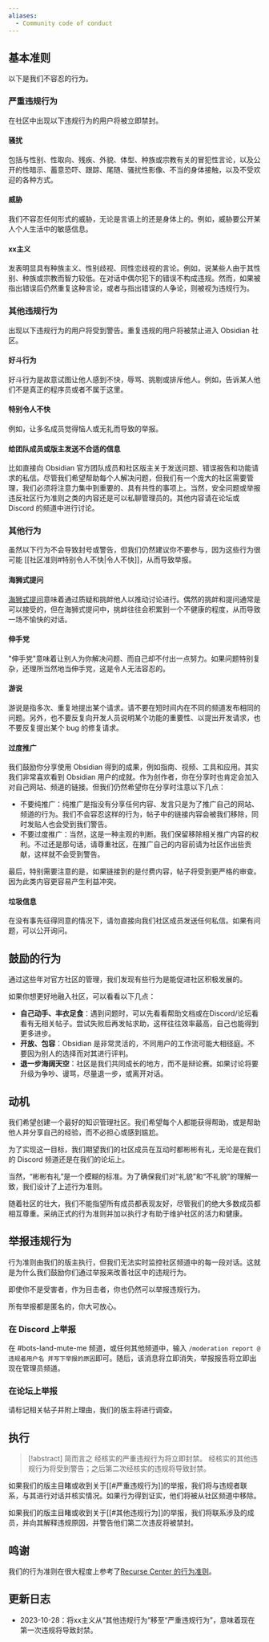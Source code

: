 ```yaml
---
aliases:
  - Community code of conduct
---
```


## 基本准则

以下是我们不容忍的行为。

### 严重违规行为

在社区中出现以下违规行为的用户将被立即禁封。

#### 骚扰

包括与性别、性取向、残疾、外貌、体型、种族或宗教有关的冒犯性言论，以及公开的性暗示、蓄意恐吓、跟踪、尾随、骚扰性影像、不当的身体接触，以及不受欢迎的各种方式。

#### 威胁

我们不容忍任何形式的威胁，无论是言语上的还是身体上的。例如，威胁要公开某人个人生活中的敏感信息。

#### xx主义

发表明显具有种族主义、性别歧视、同性恋歧视的言论。例如，说某些人由于其性别、种族或宗教而智力较低。在对话中偶尔犯下的错误不构成违规。然而，如果被指出错误后仍然重复这种言论，或者与指出错误的人争论，则被视为违规行为。

### 其他违规行为

出现以下违规行为的用户将受到警告。重复违规的用户将被禁止进入 Obsidian 社区。

#### 好斗行为

好斗行为是故意试图让他人感到不快，辱骂、挑剔或排斥他人。例如，告诉某人他们不是真正的程序员或者不属于这里。

#### 特别令人不快

例如，让多名成员觉得恼人或无礼而导致的举报。

#### 给团队成员或版主发送不合适的信息

比如直接向 Obsidian 官方团队成员和社区版主关于发送问题、错误报告和功能请求的私信。尽管我们希望帮助每个人解决问题，但我们有一个庞大的社区需要管理，我们必须将注意力集中到重要的、具有共性的事项上。当然，安全问题或举报违反社区行为准则之类的内容还是可以私聊管理员的。其他内容请在论坛或 Discord 的频道中进行讨论。

### 其他行为

虽然以下行为不会导致封号或警告，但我们仍然建议你不要参与，因为这些行为很可能 [[社区准则#特别令人不快|令人不快]]，从而导致举报。

#### 海狮式提问

[海狮式提问](https://en.wikipedia.org/wiki/Sealioning)意味着通过质疑和挑衅他人以推动讨论进行。偶然的挑衅和提问通常是可以接受的，但在海狮式提问中，挑衅往往会积累到一个不健康的程度，从而导致一场不愉快的对话。

#### 伸手党

"伸手党"意味着让别人为你解决问题、而自己却不付出一点努力。如果问题特别复杂，还理所当然地当伸手党，这是令人无法容忍的。

#### 游说

游说是指多次、重复地提出某个请求。请不要在短时间内在不同的频道发布相同的问题。另外，也不要反复向开发人员说明某个功能的重要性、以提出开发请求，也不要反复提出某个 bug 的修复请求。

#### 过度推广

我们鼓励你分享使用 Obsidian 得到的成果，例如指南、视频、工具和应用。其实我们非常喜欢看到 Obsidian 用户的成就。作为创作者，你在分享时也肯定会加入对自己网站、频道的链接。但我们仍然希望你在分享时注意以下几点：

- 不要纯推广：纯推广是指没有分享任何内容、发言只是为了推广自己的网站、频道的行为。我们不会容忍这样的行为，帖子中的链接内容会被我们移除，同时发贴人也会受到我们警告。
- 不要过度推广：当然，这是一种主观的判断。我们保留移除相关推广内容的权利。不过还是那句话，请尊重社区，在推广自己的内容前请为社区作出些贡献，这样就不会受到警告。

最后，特别需要注意的是，如果链接到的是付费内容，帖子将受到更严格的审查。因为此类内容更容易产生利益冲突。

#### 垃圾信息

在没有事先征得同意的情况下，请勿直接向我们社区成员发送任何私信。如果有问题，可以公开询问。

## 鼓励的行为

通过这些年对官方社区的管理，我们发现有些行为是能促进社区积极发展的。

如果你想更好地融入社区，可以看看以下几点：

- **自己动手、丰衣足食**：遇到问题时，可以先看看帮助文档或在Discord/论坛看看有无相关帖子。尝试失败后再发帖求助，这样往往效率最高，自己也能得到更多进步。
- **开放、包容**：Obsidian 是非常灵活的，不同用户的工作流可能大相径庭。不要因为别人的选择而对其进行评判。
- **退一步海阔天空**：社区是我们共同成长的地方，而不是辩论赛。如果讨论将要升级为争吵、谩骂，尽量退一步，或离开对话。

## 动机

我们希望创建一个最好的知识管理社区。我们希望每个人都能获得帮助，或是帮助他人并分享自己的经验，而不必担心或感到尴尬。

为了实现这一目标，我们期望我们的社区成员在互动时都彬彬有礼，无论是在我们的 Discord 频道还是在我们的论坛上。

当然，“彬彬有礼”是一个模糊的标准。为了确保我们对“礼貌”和“不礼貌”的理解一致，我们设计了上述行为准则。

随着社区的壮大，我们不能指望所有成员都表现友好，尽管我们的绝大多数成员都相互尊重。采纳正式的行为准则并加以执行才有助于维护社区的活力和健康。

## 举报违规行为

行为准则由我们的版主执行，但我们无法实时监控社区频道中的每一段对话。这就是为什么我们鼓励你们通过举报来改善社区中的违规行为。

即使你不是受害者，作为目击者，你也仍然可以举报违规行为。

所有举报都是匿名的，你大可放心。

### 在 Discord 上举报

在 \#bots-land-mute-me 频道，或任何其他频道中，输入 `/moderation report @违规者用户名 并写下举报的原因`即可。随后，该消息将立即消失，举报报告将立即出现在管理员频道。

### 在论坛上举报

请标记相关帖子并附上理由，我们的版主将进行调查。

## 执行

> [!abstract] 简而言之
> 经核实的严重违规行为将立即封禁。
> 经核实的其他违规行为将受到警告；之后第二次经核实的违规将导致封禁。

如果我们的版主目睹或收到关于[[#严重违规行为]]的举报，我们将与违规者联系，与其进行对话并核实情况。如果行为得到证实，他们将被从社区频道中移除。

如果我们的版主目睹或收到关于[[#其他违规行为]]的举报，我们将联系涉及的成员，并向其解释违规原因，并警告他们第二次违反将被禁封。

## 鸣谢

我们的行为准则在很大程度上参考了[Recurse Center 的行为准则](https://www.recurse.com/code-of-conduct)。

## 更新日志

- 2023-10-28：将xx主义从“其他违规行为”移至“严重违规行为”，意味着现在第一次违规将导致封禁。